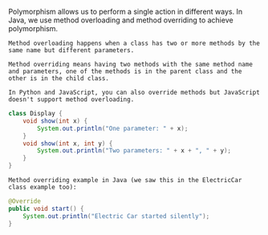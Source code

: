 Polymorphism allows us to perform a single action in different ways. In Java, we use method overloading and method overriding to achieve polymorphism.
    
	Method overloading happens when a class has two or more methods by the same name but different parameters.

    Method overriding means having two methods with the same method name and parameters, one of the methods is in the parent class and the other is in the child class.

    In Python and JavaScript, you can also override methods but JavaScript doesn't support method overloading.

```java
class Display {
    void show(int x) {
        System.out.println("One parameter: " + x);
    }
    void show(int x, int y) {
        System.out.println("Two parameters: " + x + ", " + y);
    }
}
```
    
    Method overriding example in Java (we saw this in the ElectricCar class example too):
    
```java
@Override
public void start() {
    System.out.println("Electric Car started silently");
}

```